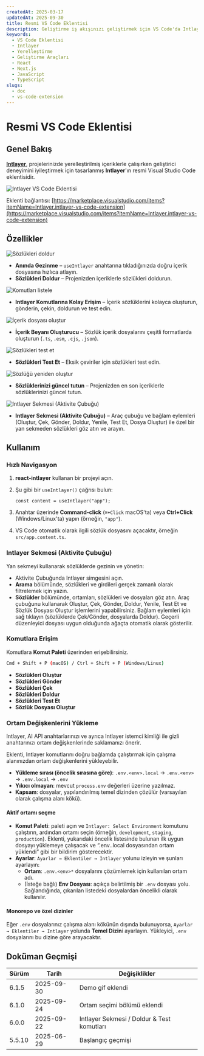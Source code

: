 ```yaml
---
createdAt: 2025-03-17
updatedAt: 2025-09-30
title: Resmi VS Code Eklentisi
description: Geliştirme iş akışınızı geliştirmek için VS Code'da Intlayer eklentisinin nasıl kullanılacağını öğrenin. Yerelleştirilmiş içerikler arasında hızlıca gezin ve sözlüklerinizi verimli bir şekilde yönetin.
keywords:
  - VS Code Eklentisi
  - Intlayer
  - Yerelleştirme
  - Geliştirme Araçları
  - React
  - Next.js
  - JavaScript
  - TypeScript
slugs:
  - doc
  - vs-code-extension
---
```


# Resmi VS Code Eklentisi

## Genel Bakış

[**Intlayer**](https://marketplace.visualstudio.com/items?itemName=Intlayer.intlayer-vs-code-extension), projelerinizde yerelleştirilmiş içeriklerle çalışırken geliştirici deneyimini iyileştirmek için tasarlanmış **Intlayer**'ın resmi Visual Studio Code eklentisidir.

![Intlayer VS Code Eklentisi](https://github.com/aymericzip/intlayer/blob/main/docs/assets/vs_code_extension_demo.gif)

Eklenti bağlantısı: [https://marketplace.visualstudio.com/items?itemName=Intlayer.intlayer-vs-code-extension](https://marketplace.visualstudio.com/items?itemName=Intlayer.intlayer-vs-code-extension)

## Özellikler

![Sözlükleri doldur](https://github.com/aymericzip/intlayer-vs-code-extension/blob/master/assets/vscode_extention_fill_active_dictionary.gif?raw=true)

- **Anında Gezinme** – `useIntlayer` anahtarına tıkladığınızda doğru içerik dosyasına hızlıca atlayın.
- **Sözlükleri Doldur** – Projenizden içeriklerle sözlükleri doldurun.

![Komutları listele](https://github.com/aymericzip/intlayer-vs-code-extension/blob/master/assets/vscode_extention_list_commands.gif?raw=true)

- **Intlayer Komutlarına Kolay Erişim** – İçerik sözlüklerini kolayca oluşturun, gönderin, çekin, doldurun ve test edin.

![İçerik dosyası oluştur](https://github.com/aymericzip/intlayer-vs-code-extension/blob/master/assets/vscode_extention_create_content_file.gif?raw=true)

- **İçerik Beyanı Oluşturucu** – Sözlük içerik dosyalarını çeşitli formatlarda oluşturun (`.ts`, `.esm`, `.cjs`, `.json`).

![Sözlükleri test et](https://github.com/aymericzip/intlayer-vs-code-extension/blob/master/assets/vscode_extention_test_missing_dictionary.gif?raw=true)

- **Sözlükleri Test Et** – Eksik çeviriler için sözlükleri test edin.

![Sözlüğü yeniden oluştur](https://github.com/aymericzip/intlayer-vs-code-extension/blob/master/assets/vscode_extention_rebuild_dictionary.gif?raw=true)

- **Sözlüklerinizi güncel tutun** – Projenizden en son içeriklerle sözlüklerinizi güncel tutun.

![Intlayer Sekmesi (Aktivite Çubuğu)](https://github.com/aymericzip/intlayer-vs-code-extension/blob/master/assets/vscode_extention_search_dictionary.gif?raw=true)

- **Intlayer Sekmesi (Aktivite Çubuğu)** – Araç çubuğu ve bağlam eylemleri (Oluştur, Çek, Gönder, Doldur, Yenile, Test Et, Dosya Oluştur) ile özel bir yan sekmeden sözlükleri göz atın ve arayın.

## Kullanım

### Hızlı Navigasyon

1. **react-intlayer** kullanan bir projeyi açın.
2. Şu gibi bir `useIntlayer()` çağrısı bulun:

   ```tsx
   const content = useIntlayer("app");
   ```

3. Anahtar üzerinde **Command-click** (`⌘+Click` macOS'ta) veya **Ctrl+Click** (Windows/Linux'ta) yapın (örneğin, `"app"`).
4. VS Code otomatik olarak ilgili sözlük dosyasını açacaktır, örneğin `src/app.content.ts`.

### Intlayer Sekmesi (Aktivite Çubuğu)

Yan sekmeyi kullanarak sözlüklerde gezinin ve yönetin:

- Aktivite Çubuğunda Intlayer simgesini açın.
- **Arama** bölümünde, sözlükleri ve girdileri gerçek zamanlı olarak filtrelemek için yazın.
- **Sözlükler** bölümünde, ortamları, sözlükleri ve dosyaları göz atın. Araç çubuğunu kullanarak Oluştur, Çek, Gönder, Doldur, Yenile, Test Et ve Sözlük Dosyası Oluştur işlemlerini yapabilirsiniz. Bağlam eylemleri için sağ tıklayın (sözlüklerde Çek/Gönder, dosyalarda Doldur). Geçerli düzenleyici dosyası uygun olduğunda ağaçta otomatik olarak gösterilir.

### Komutlara Erişim

Komutlara **Komut Paleti** üzerinden erişebilirsiniz.

```sh
Cmd + Shift + P (macOS) / Ctrl + Shift + P (Windows/Linux)
```

- **Sözlükleri Oluştur**
- **Sözlükleri Gönder**
- **Sözlükleri Çek**
- **Sözlükleri Doldur**
- **Sözlükleri Test Et**
- **Sözlük Dosyası Oluştur**

### Ortam Değişkenlerini Yükleme

Intlayer, AI API anahtarlarınızı ve ayrıca Intlayer istemci kimliği ile gizli anahtarınızı ortam değişkenlerinde saklamanızı önerir.

Eklenti, Intlayer komutlarını doğru bağlamda çalıştırmak için çalışma alanınızdan ortam değişkenlerini yükleyebilir.

- **Yükleme sırası (öncelik sırasına göre)**: `.env.<env>.local` → `.env.<env>` → `.env.local` → `.env`
- **Yıkıcı olmayan**: mevcut `process.env` değerleri üzerine yazılmaz.
- **Kapsam**: dosyalar, yapılandırılmış temel dizinden çözülür (varsayılan olarak çalışma alanı kökü).

#### Aktif ortamı seçme

- **Komut Paleti**: paleti açın ve `Intlayer: Select Environment` komutunu çalıştırın, ardından ortamı seçin (örneğin, `development`, `staging`, `production`). Eklenti, yukarıdaki öncelik listesinde bulunan ilk uygun dosyayı yüklemeye çalışacak ve “.env.<env>.local dosyasından ortam yüklendi” gibi bir bildirim gösterecektir.
- **Ayarlar**: `Ayarlar → Eklentiler → Intlayer` yolunu izleyin ve şunları ayarlayın:
  - **Ortam**: `.env.<env>*` dosyalarını çözümlemek için kullanılan ortam adı.
  - (İsteğe bağlı) **Env Dosyası**: açıkça belirtilmiş bir `.env` dosyası yolu. Sağlandığında, çıkarılan listedeki dosyalardan öncelikli olarak kullanılır.

#### Monorepo ve özel dizinler

Eğer `.env` dosyalarınız çalışma alanı kökünün dışında bulunuyorsa, `Ayarlar → Eklentiler → Intlayer` yolunda **Temel Dizin**i ayarlayın. Yükleyici, `.env` dosyalarını bu dizine göre arayacaktır.

## Doküman Geçmişi

| Sürüm  | Tarih      | Değişiklikler                              |
| ------ | ---------- | ------------------------------------------ |
| 6.1.5  | 2025-09-30 | Demo gif eklendi                           |
| 6.1.0  | 2025-09-24 | Ortam seçimi bölümü eklendi                |
| 6.0.0  | 2025-09-22 | Intlayer Sekmesi / Doldur & Test komutları |
| 5.5.10 | 2025-06-29 | Başlangıç geçmişi                          |
